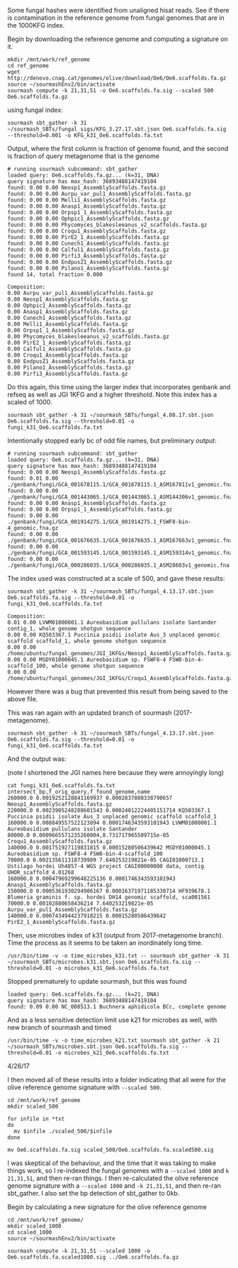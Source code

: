 Some fungal hashes were identified from unaligned hisat reads. See if there is contamination in the reference genome from fungal genomes that are in the 1000KFG index. 

Begin by downloading the reference genome and computing a signature on it. 
```
mkdir /mnt/work/ref_genome
cd ref_genome
wget http://denovo.cnag.cat/genomes/olive/download/Oe6/Oe6.scaffolds.fa.gz
source ~/sourmashEnv2/bin/activate
sourmash compute -k 21,31,51 -o Oe6.scaffolds.fa.sig --scaled 500 Oe6.scaffolds.fa.gz
```
using fungal index:
```
sourmash sbt_gather -k 31 ~/sourmash_SBTs/fungal_sigs/KFG_3.27.17.sbt.json Oe6.scaffolds.fa.sig --threshold=0.001 -o KFG_k31_Oe6.scaffolds.fa.txt
```

Output, where the first column is fraction of genome found, and the second is fraction of query metagenome that is the genome
```
# running sourmash subcommand: sbt_gather
loaded query: Oe6.scaffolds.fa.gz... (k=31, DNA)
query signature has max_hash: 36893488147419104
found: 0.00 0.00 Neosp1_AssemblyScaffolds.fasta.gz
found: 0.00 0.00 Aurpu_var_pul1_AssemblyScaffolds.fasta.gz
found: 0.00 0.00 Melli1_AssemblyScaffolds.fasta.gz
found: 0.00 0.00 Anasp1_AssemblyScaffolds.fasta.gz
found: 0.00 0.00 Orpsp1_1_AssemblyScaffolds.fasta.gz
found: 0.00 0.00 Ophpic1_AssemblyScaffolds.fasta.gz
found: 0.00 0.00 Phycomyces_blakesleeanus_v2_scaffolds.fasta.gz
found: 0.00 0.00 Croqu1_AssemblyScaffolds.fasta.gz
found: 0.00 0.00 PirE2_1_AssemblyScaffolds.fasta.gz
found: 0.00 0.00 Cunech1_AssemblyScaffolds.fasta.gz
found: 0.00 0.00 Calful1_AssemblyScaffolds.fasta.gz
found: 0.00 0.00 Pirfi3_AssemblyScaffolds.fasta.gz
found: 0.00 0.00 EndpusZ1_AssemblyScaffolds.fasta.gz
found: 0.00 0.00 Pilano1_AssemblyScaffolds.fasta.gz
found 14, total fraction 0.000

Composition:
0.00 Aurpu_var_pul1_AssemblyScaffolds.fasta.gz
0.00 Neosp1_AssemblyScaffolds.fasta.gz
0.00 Ophpic1_AssemblyScaffolds.fasta.gz
0.00 Anasp1_AssemblyScaffolds.fasta.gz
0.00 Cunech1_AssemblyScaffolds.fasta.gz
0.00 Melli1_AssemblyScaffolds.fasta.gz
0.00 Orpsp1_1_AssemblyScaffolds.fasta.gz
0.00 Phycomyces_blakesleeanus_v2_scaffolds.fasta.gz
0.00 PirE2_1_AssemblyScaffolds.fasta.gz
0.00 Calful1_AssemblyScaffolds.fasta.gz
0.00 Croqu1_AssemblyScaffolds.fasta.gz
0.00 EndpusZ1_AssemblyScaffolds.fasta.gz
0.00 Pilano1_AssemblyScaffolds.fasta.gz
0.00 Pirfi3_AssemblyScaffolds.fasta.gz
```

Do this again, this time using the larger index that incorporates genbank and refseq as well as JGI 1KFG and a higher threshold. Note this index has a scaled of 1000. 
```
sourmash sbt_gather -k 31 ~/sourmash_SBTs/fungal_4.08.17.sbt.json Oe6.scaffolds.fa.sig --threshold=0.01 -o fungi_k31_Oe6.scaffolds.fa.txt
```

Intentionally stopped early bc of odd file names, but preliminary output:
```
# running sourmash subcommand: sbt_gather
loaded query: Oe6.scaffolds.fa.gz... (k=31, DNA)
query signature has max_hash: 36893488147419104
found: 0.00 0.00 Neosp1_AssemblyScaffolds.fasta.gz
found: 0.01 0.00 ./genbank/fungi/GCA_001678115.1/GCA_001678115.1_ASM167811v1_genomic.fna.gz
found: 0.00 0.00 ./genbank/fungi/GCA_001443065.1/GCA_001443065.1_ASM144306v1_genomic.fna.gz
found: 0.00 0.00 Anasp1_AssemblyScaffolds.fasta.gz
found: 0.00 0.00 Orpsp1_1_AssemblyScaffolds.fasta.gz
found: 0.00 0.00 ./genbank/fungi/GCA_001914275.1/GCA_001914275.1_FSWF8-bin-4_genomic.fna.gz
found: 0.00 0.00 ./genbank/fungi/GCA_001676635.1/GCA_001676635.1_ASM167663v1_genomic.fna.gz
found: 0.00 0.00 ./genbank/fungi/GCA_001593145.1/GCA_001593145.1_ASM159314v1_genomic.fna.gz
found: 0.00 0.00 ./genbank/fungi/GCA_000286035.1/GCA_000286035.1_ASM28603v1_genomic.fna.gz
```
The index used was constructed at a scale of 500, and gave these results:
```
sourmash sbt_gather -k 31 ~/sourmash_SBTs/fungal_4.13.17.sbt.json Oe6.scaffolds.fa.sig --threshold=0.01 -o fungi_k31_Oe6.scaffolds.fa.txt
```
```
Composition:
0.01 0.00 LVWM01000001.1 Aureobasidium pullulans isolate Santander contig_1, whole genome shotgun sequence
0.00 0.00 KQ503367.1 Puccinia psidii isolate Aus_3 unplaced genomic scaffold scaffold_1, whole genome shotgun sequence
0.00 0.00 /home/ubuntu/fungal_genomes/JGI_1KFGs/Neosp1_AssemblyScaffolds.fasta.gz
0.00 0.00 MSDY01000045.1 Aureobasidium sp. FSWF8-4 FSW8-bin-4-scaffold_100, whole genome shotgun sequence
0.00 0.00 /home/ubuntu/fungal_genomes/JGI_1KFGs/Croqu1_AssemblyScaffolds.fasta.gz
```
However there was a bug that prevented this result from being saved to the above file. 

This was ran again with an updated branch of sourmash (2017-metagenome). 
```
sourmash sbt_gather -k 31 ~/sourmash_SBTs/fungal_4.13.17.sbt.json Oe6.scaffolds.fa.sig --threshold=0.01 -o fungi_k31_Oe6.scaffolds.fa.txt
```
And the output was:

(note I shortened the JGI names here because they were annoyingly long)
```
cat fungi_k31_Oe6.scaffolds.fa.txt 
intersect_bp,f_orig_query,f_found_genome,name
260000.0 0.0019252128841169937 0.0002837808338790657 Neosp1_AssemblyScaffolds.fasta.gz
220000.0 0.0023905248288601543 0.00024012224405151714 KQ503367.1 Puccinia psidii isolate Aus_3 unplaced genomic scaffold scaffold_1
160000.0 0.008849557522123894 0.0001746343593101943 LVWM01000001.1 Aureobasidium pullulans isolate Santander 
80000.0 0.0009665571235260004,8.731717965509715e-05 Croqu1_AssemblyScaffolds.fasta.gz
140000.0 0.001751927119831815 0.00015280506439642 MSDY01000045.1 Aureobasidium sp. FSWF8-4 FSW8-bin-4-scaffold_100
70000.0 0.002135611318739989 7.640253219821e-05 CAGI01000713.1 Ustilago hordei Uh4857-4 WGS project CAGI00000000 data, contig UHOR_scaffold_4.01268
160000.0 0.00047969299648225136 0.0001746343593101943 Anasp1_AssemblyScaffolds.fasta.gz
150000.0 0.0005361930294906167 0.00016371971185330714 HF939678.1 Blumeria graminis f. sp. hordei DH14 genomic scaffold, sca001561
70000.0 0.00102880658436214 7.640253219821e-05 Aurpu_var_pul1_AssemblyScaffolds.fasta.gz
140000.0 0.0007434944237918215 0.00015280506439642 PirE2_1_AssemblyScaffolds.fasta.gz
```

Then, use microbes index of k31 (output from 2017-metagenome branch). Time the process as it seems to be taken an inordinately long time.
```
/usr/bin/time -v -o time_microbes_k31.txt -- sourmash sbt_gather -k 31 ~/sourmash_SBTs/microbes.k31.sbt.json Oe6.scaffolds.fa.sig --threshold=0.01 -o microbes_k31_Oe6.scaffolds.fa.txt
```

Stopped prematurely to update sourmash, but this was found
```
loaded query: Oe6.scaffolds.fa.gz... (k=21, DNA)
query signature has max_hash: 36893488147419104
found: 0.09 0.00 NC_008513.1 Buchnera aphidicola BCc, complete genome
```
And as a less sensitive detection limit use k21 for microbes as well, with new branch of sourmash and timed
```
/usr/bin/time -v -o time_microbes_k21.txt sourmash sbt_gather -k 21 ~/sourmash_SBTs/microbes.sbt.json Oe6.scaffolds.fa.sig --threshold=0.01 -o microbes_k21_Oe6.scaffolds.fa.txt
```

4/26/17

I then moved all of these results into a folder indicating that all were for the olive reference genome signature with `--scaled 500`.
```
cd /mnt/work/ref_genome
mkdir scaled_500

for infile in *txt
do
  mv $infile ./scaled_500/$infile
done

mv Oe6.scaffolds.fa.sig scaled_500/Oe6.scaffolds.fa.scaled500.sig
```

I was skeptical of the behaviour, and the time that it was taking to make things work, so I re-indexed the fungal genomes with a `--scaled 1000` and `k 21,31,51`, and then re-ran things. I then re-calculated the olive reference genome signature with a `--scaled 1000` and `-k 21,31,51`, and then re-ran sbt_gather. I also set the bp detection of sbt_gather to 0kb. 

Begin by calculating a new signature for the olive reference genome
```
cd /mnt/work/ref_genome/
mkdir scaled_1000
cd scaled_1000
source ~/sourmashEnv2/bin/activate

sourmash compute -k 21,31,51 --scaled 1000 -o Oe6.scaffolds.fa.scaled1000.sig ../Oe6.scaffolds.fa.gz
```
